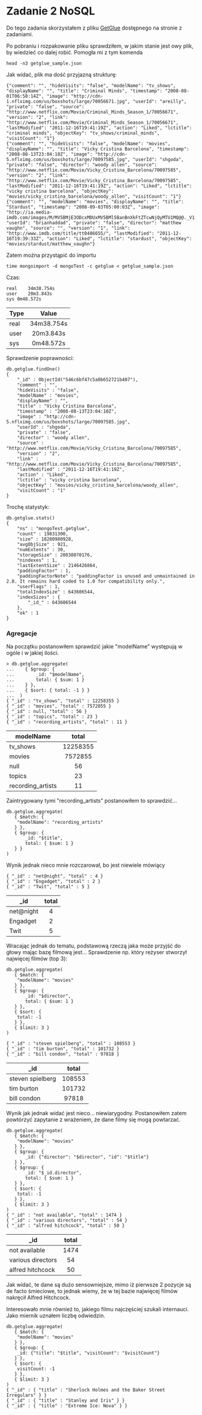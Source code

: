 Zadanie 2 NoSQL
===============

Do tego zadania skorzystałem z pliku [GetGlue](http://getglue-data.s3.amazonaws.com/getglue_sample.tar.gz) dostępnego na stronie z zadaniami.

Po pobraniu i rozpakowanie pliku sprawdziłem, w jakim stanie jest owy plik, by wiedzieć co dalej robić. Pomogła mi z tym komenda
```
head -n3 getglue_sample.json
```

Jak widać, plik ma dość przyjazną strukturę:
```
{"comment": "", "hideVisits": "false", "modelName": "tv_shows", "displayName": "", "title": "Criminal Minds", "timestamp": "2008-08-01T06:58:14Z", "image": "http://cdn-1.nflximg.com/us/boxshots/large/70056671.jpg", "userId": "areilly", "private": "false", "source": "http://www.netflix.com/Movie/Criminal_Minds_Season_1/70056671", "version": "2", "link": "http://www.netflix.com/Movie/Criminal_Minds_Season_1/70056671", "lastModified": "2011-12-16T19:41:19Z", "action": "Liked", "lctitle": "criminal minds", "objectKey": "tv_shows/criminal_minds", "visitCount": "1"}
{"comment": "", "hideVisits": "false", "modelName": "movies", "displayName": "", "title": "Vicky Cristina Barcelona", "timestamp": "2008-08-13T23:04:10Z", "image": "http://cdn-5.nflximg.com/us/boxshots/large/70097585.jpg", "userId": "shgoda", "private": "false", "director": "woody allen", "source": "http://www.netflix.com/Movie/Vicky_Cristina_Barcelona/70097585", "version": "2", "link": "http://www.netflix.com/Movie/Vicky_Cristina_Barcelona/70097585", "lastModified": "2011-12-16T19:41:19Z", "action": "Liked", "lctitle": "vicky cristina barcelona", "objectKey": "movies/vicky_cristina_barcelona/woody_allen", "visitCount": "1"}
{"comment": "", "modelName": "movies", "displayName": "", "title": "Stardust", "timestamp": "2008-09-03T05:00:03Z", "image": "http://ia.media-imdb.com/images/M/MV5BMjE3ODcxMDUxMV5BMl5BanBnXkFtZTcwNjQyMTU1MQ@@._V1._SX100_SY129_.jpg", "userId": "brianhaddad", "private": "false", "director": "matthew vaughn", "source": "", "version": "1", "link": "http://www.imdb.com/title/tt0486655/", "lastModified": "2011-12-16T19:39:33Z", "action": "Liked", "lctitle": "stardust", "objectKey": "movies/stardust/matthew_vaughn"}
```

Zatem można przystąpić do importu
```
time mongoimport -d mongoTest -c getglue < getglue_sample.json
```

Czas:
```
real	34m38.754s
user	20m3.843s
sys	0m48.572s

```
| Type        | Value           |
| ------------- |:-------------:|
| real      | 34m38.754s |
| user      | 20m3.843s      |
| sys | 0m48.572s      |

Sprawdzenie poprawności:
```
db.getglue.findOne()
{
	"_id" : ObjectId("546c6bf47c5a0b652721b407"),
	"comment" : "",
	"hideVisits" : "false",
	"modelName" : "movies",
	"displayName" : "",
	"title" : "Vicky Cristina Barcelona",
	"timestamp" : "2008-08-13T23:04:10Z",
	"image" : "http://cdn-5.nflximg.com/us/boxshots/large/70097585.jpg",
	"userId" : "shgoda",
	"private" : "false",
	"director" : "woody allen",
	"source" : "http://www.netflix.com/Movie/Vicky_Cristina_Barcelona/70097585",
	"version" : "2",
	"link" : "http://www.netflix.com/Movie/Vicky_Cristina_Barcelona/70097585",
	"lastModified" : "2011-12-16T19:41:19Z",
	"action" : "Liked",
	"lctitle" : "vicky cristina barcelona",
	"objectKey" : "movies/vicky_cristina_barcelona/woody_allen",
	"visitCount" : "1"
}
```

Trochę statystyk:
```
db.getglue.stats()
{
	"ns" : "mongoTest.getglue",
	"count" : 19831300,
	"size" : 18280980928,
	"avgObjSize" : 921,
	"numExtents" : 30,
	"storageSize" : 20038070176,
	"nindexes" : 1,
	"lastExtentSize" : 2146426864,
	"paddingFactor" : 1,
	"paddingFactorNote" : "paddingFactor is unused and unmaintained in 2.8. It remains hard coded to 1.0 for compatibility only.",
	"userFlags" : 1,
	"totalIndexSize" : 643606544,
	"indexSizes" : {
		"_id_" : 643606544
	},
	"ok" : 1
}
```

### Agregacje

Na początku postanowiłem sprawdzić jakie "modelName" występują w ogóle i w jakiej ilości.
```
> db.getglue.aggregate(
...    { $group: {
...        _id: "$modelName",
...        total: { $sum: 1 }
...    } },
...    { $sort: { total: -1 } }
...  )
{ "_id" : "tv_shows", "total" : 12258355 }
{ "_id" : "movies", "total" : 7572855 }
{ "_id" : null, "total" : 56 }
{ "_id" : "topics", "total" : 23 }
{ "_id" : "recording_artists", "total" : 11 }
```
| modelName        | total           |
| ------------- |:-------------:|
| tv_shows      | 12258355 |
| movies      | 7572855     |
| null      | 56      |
| topics      | 23     |
| recording_artists      | 11     |

Zaintrygowany tymi "recording_artists" postanowiłem to sprawdzić...
```
db.getglue.aggregate(
   { $match: {
	"modelName": "recording_artists"
   } },
   { $group: {
       _id: "$title",
       total: { $sum: 1 }
   } }
)
```

Wynik jednak nieco mnie rozczarował, bo jest niewiele mówiący
```
{ "_id" : "net@night", "total" : 4 }
{ "_id" : "Engadget", "total" : 2 }
{ "_id" : "Twit", "total" : 5 }
```
| _id        | total           |
| ------------- |:-------------:|
| net@night      | 4 |
| Engadget      | 2     |
| Twit      | 5      |


Wracając jednak do tematu, podstawową rzeczą jaka może przyjść do głowy mając bazę filmową jest... Sprawdzenie np. który reżyser stworzył najwięcej filmów (top 3):
```
db.getglue.aggregate(
   { $match: {
	"modelName": "movies"
   } },
   { $group: {
       _id: "$director",
       total: { $sum: 1 }
   } },
   { $sort: { 
	total: -1 
   } },
   { $limit: 3 }
)

{ "_id" : "steven spielberg", "total" : 108553 }
{ "_id" : "tim burton", "total" : 101732 }
{ "_id" : "bill condon", "total" : 97818 }
```
| _id        | total           |
| ------------- |:-------------:|
| steven spielberg      | 108553 |
| tim burton      | 101732     |
| bill condon      | 97818      |

Wynik jak jednak widać jest nieco... niewiarygodny. Postanowiłem zatem powtórzyć zapytanie z wrażeniem, że dane filmy się mogą powtarzać.
```
db.getglue.aggregate(
   { $match: {
	"modelName": "movies"
   } },
   { $group: {
       _id: {"director": "$director", "id": "$title"}
   } },
   { $group: {
       _id: "$_id.director",
       total: { $sum: 1 }
   } },
   { $sort: { 
	total: -1 
   } },
   { $limit: 3 }
)
{ "_id" : "not available", "total" : 1474 }
{ "_id" : "various directors", "total" : 54 }
{ "_id" : "alfred hitchcock", "total" : 50 }
```

| _id        | total           |
| ------------- |:-------------:|
| not available      | 1474 |
| various directors      | 54     |
| alfred hitchcock      | 50      |

Jak widać, te dane są dużo sensowniejsze, mimo iż pierwsze 2 pozycje są de facto śmieciowe, to jednak wiemy, że w tej bazie najwięcej filmów nakręcił Alfred Hitchcock.


Interesowało mnie również to, jakiego filmu najczęściej szukali internauci. Jako miernik uznałem liczbę odwiedzin.
```
db.getglue.aggregate(
   { $match: {
	"modelName": "movies"
   } },
   { $group: {
	_id: {"title": "$title", "visitCount": "$visitCount"}
   } },
   { $sort: { 
	visitCount: -1 
   } },
   { $limit: 3 }
)
{ "_id" : { "title" : "Sherlock Holmes and the Baker Street Irregulars" } }
{ "_id" : { "title" : "Stanley and Iris" } }
{ "_id" : { "title" : "Extreme Ice: Nova" } }
```
